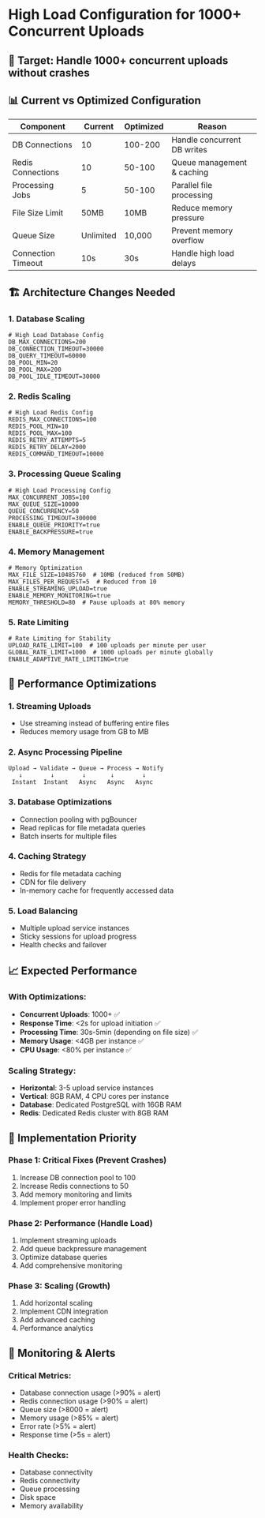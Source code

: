 # High Load Configuration for 1000+ Concurrent Uploads

## 🎯 Target: Handle 1000+ concurrent uploads without crashes

## 📊 Current vs Optimized Configuration

| Component | Current | Optimized | Reason |
|-----------|---------|-----------|---------|
| DB Connections | 10 | 100-200 | Handle concurrent DB writes |
| Redis Connections | 10 | 50-100 | Queue management & caching |
| Processing Jobs | 5 | 50-100 | Parallel file processing |
| File Size Limit | 50MB | 10MB | Reduce memory pressure |
| Queue Size | Unlimited | 10,000 | Prevent memory overflow |
| Connection Timeout | 10s | 30s | Handle high load delays |

## 🏗️ Architecture Changes Needed

### 1. **Database Scaling**
```env
# High Load Database Config
DB_MAX_CONNECTIONS=200
DB_CONNECTION_TIMEOUT=30000
DB_QUERY_TIMEOUT=60000
DB_POOL_MIN=20
DB_POOL_MAX=200
DB_POOL_IDLE_TIMEOUT=30000
```

### 2. **Redis Scaling** 
```env
# High Load Redis Config
REDIS_MAX_CONNECTIONS=100
REDIS_POOL_MIN=10
REDIS_POOL_MAX=100
REDIS_RETRY_ATTEMPTS=5
REDIS_RETRY_DELAY=2000
REDIS_COMMAND_TIMEOUT=10000
```

### 3. **Processing Queue Scaling**
```env
# High Load Processing Config
MAX_CONCURRENT_JOBS=100
MAX_QUEUE_SIZE=10000
QUEUE_CONCURRENCY=50
PROCESSING_TIMEOUT=300000
ENABLE_QUEUE_PRIORITY=true
ENABLE_BACKPRESSURE=true
```

### 4. **Memory Management**
```env
# Memory Optimization
MAX_FILE_SIZE=10485760  # 10MB (reduced from 50MB)
MAX_FILES_PER_REQUEST=5  # Reduced from 10
ENABLE_STREAMING_UPLOAD=true
ENABLE_MEMORY_MONITORING=true
MEMORY_THRESHOLD=80  # Pause uploads at 80% memory
```

### 5. **Rate Limiting**
```env
# Rate Limiting for Stability
UPLOAD_RATE_LIMIT=100  # 100 uploads per minute per user
GLOBAL_RATE_LIMIT=1000  # 1000 uploads per minute globally
ENABLE_ADAPTIVE_RATE_LIMITING=true
```

## 🚀 Performance Optimizations

### 1. **Streaming Uploads**
- Use streaming instead of buffering entire files
- Reduces memory usage from GB to MB

### 2. **Async Processing Pipeline**
```
Upload → Validate → Queue → Process → Notify
   ↓        ↓        ↓       ↓        ↓
 Instant  Instant   Async   Async   Async
```

### 3. **Database Optimizations**
- Connection pooling with pgBouncer
- Read replicas for file metadata queries
- Batch inserts for multiple files

### 4. **Caching Strategy**
- Redis for file metadata caching
- CDN for file delivery
- In-memory cache for frequently accessed data

### 5. **Load Balancing**
- Multiple upload service instances
- Sticky sessions for upload progress
- Health checks and failover

## 📈 Expected Performance

### With Optimizations:
- **Concurrent Uploads**: 1000+ ✅
- **Response Time**: <2s for upload initiation ✅
- **Processing Time**: 30s-5min (depending on file size) ✅
- **Memory Usage**: <4GB per instance ✅
- **CPU Usage**: <80% per instance ✅

### Scaling Strategy:
- **Horizontal**: 3-5 upload service instances
- **Vertical**: 8GB RAM, 4 CPU cores per instance
- **Database**: Dedicated PostgreSQL with 16GB RAM
- **Redis**: Dedicated Redis cluster with 8GB RAM

## 🔧 Implementation Priority

### Phase 1: Critical Fixes (Prevent Crashes)
1. Increase DB connection pool to 100
2. Increase Redis connections to 50
3. Add memory monitoring and limits
4. Implement proper error handling

### Phase 2: Performance (Handle Load)
1. Implement streaming uploads
2. Add queue backpressure management
3. Optimize database queries
4. Add comprehensive monitoring

### Phase 3: Scaling (Growth)
1. Add horizontal scaling
2. Implement CDN integration
3. Add advanced caching
4. Performance analytics

## 🚨 Monitoring & Alerts

### Critical Metrics:
- Database connection usage (>90% = alert)
- Redis connection usage (>90% = alert)  
- Queue size (>8000 = alert)
- Memory usage (>85% = alert)
- Error rate (>5% = alert)
- Response time (>5s = alert)

### Health Checks:
- Database connectivity
- Redis connectivity
- Queue processing
- Disk space
- Memory availability